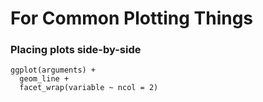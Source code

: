 

# For Common Plotting Things


### Placing plots side-by-side

```
ggplot(arguments) +
  geom_line +
  facet_wrap(variable ~ ncol = 2)
```
